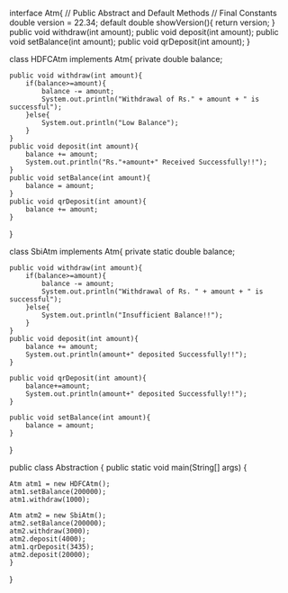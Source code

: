 interface Atm{
    // Public Abstract and Default Methods 
    // Final Constants
    double version = 22.34;
    default double showVersion(){
        return version;
    }
    public void withdraw(int amount);
    public void deposit(int amount);
    public void setBalance(int amount);
    public void qrDeposit(int amount);
}
 
 
class HDFCAtm implements Atm{
    private double balance;
 
    public void withdraw(int amount){
        if(balance>=amount){
            balance -= amount;
            System.out.println("Withdrawal of Rs." + amount + " is successful");
        }else{
            System.out.println("Low Balance");
        }
    }
    public void deposit(int amount){
        balance += amount;
        System.out.println("Rs."+amount+" Received Successfully!!");
    }
    public void setBalance(int amount){
        balance = amount;
    }
    public void qrDeposit(int amount){
        balance += amount;
    }
}
 
 
 
class SbiAtm implements Atm{
    private static double balance;
 
    public void withdraw(int amount){
        if(balance>=amount){
            balance -= amount;
            System.out.println("Withdrawal of Rs. " + amount + " is successful");
        }else{
            System.out.println("Insufficient Balance!!");
        }
    }
    public void deposit(int amount){
        balance += amount;
        System.out.println(amount+" deposited Successfully!!");
    }
 
    public void qrDeposit(int amount){
        balance+=amount;
        System.out.println(amount+" deposited Successfully!!");
    }
 
    public void setBalance(int amount){
        balance = amount;
    }
}
 
 
public class Abstraction {
    public static void main(String[] args) {
        
    Atm atm1 = new HDFCAtm();
    atm1.setBalance(200000);
    atm1.withdraw(1000);
 
    Atm atm2 = new SbiAtm();
    atm2.setBalance(200000);
    atm2.withdraw(3000);
    atm2.deposit(4000);
    atm1.qrDeposit(3435);
    atm2.deposit(20000);
    }
}
